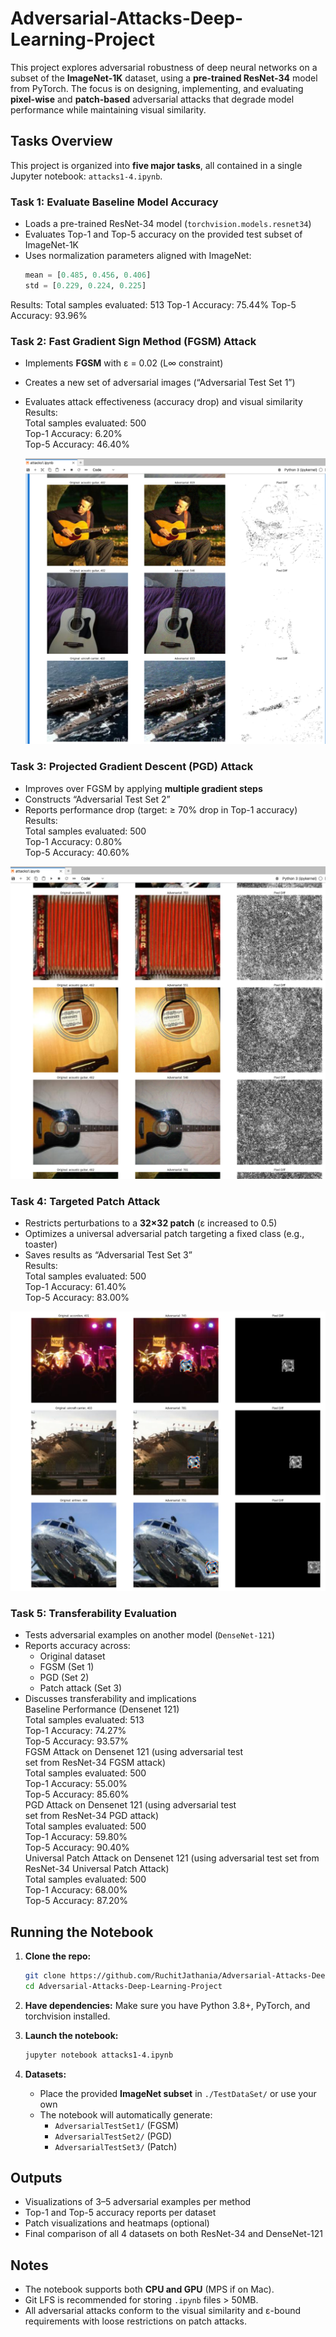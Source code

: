# Adversarial-Attacks-Deep-Learning-Project
This project explores adversarial robustness of deep neural networks on a subset of the **ImageNet-1K** dataset, using a **pre-trained ResNet-34** model from PyTorch. The focus is on designing, implementing, and evaluating **pixel-wise** and **patch-based** adversarial attacks that degrade model performance while maintaining visual similarity.

## Tasks Overview

This project is organized into **five major tasks**, all contained in a single Jupyter notebook: `attacks1-4.ipynb`.

### Task 1: **Evaluate Baseline Model Accuracy**
- Loads a pre-trained ResNet-34 model (`torchvision.models.resnet34`)
- Evaluates Top-1 and Top-5 accuracy on the provided test subset of ImageNet-1K
- Uses normalization parameters aligned with ImageNet:
  ```python
  mean = [0.485, 0.456, 0.406]
  std = [0.229, 0.224, 0.225]
  ```
Results:
  Total samples evaluated: 513
  Top-1 Accuracy: 75.44%
  Top-5 Accuracy: 93.96%

### Task 2: **Fast Gradient Sign Method (FGSM) Attack**
- Implements **FGSM** with ε = 0.02 (L∞ constraint)
- Creates a new set of adversarial images (“Adversarial Test Set 1”)
- Evaluates attack effectiveness (accuracy drop) and visual similarity \
Results: \
  Total samples evaluated: 500 \
  Top-1 Accuracy: 6.20% \
  Top-5 Accuracy: 46.40% 
  
  ![fgsm_examples1.png](https://github.com/RuchitJathania/Adversarial-Attacks-Deep-Learning-Project/blob/main/fgsm_examples1.png)


### Task 3: **Projected Gradient Descent (PGD) Attack**
- Improves over FGSM by applying **multiple gradient steps**
- Constructs “Adversarial Test Set 2”
- Reports performance drop (target: ≥ 70% drop in Top-1 accuracy) \
Results: \
  Total samples evaluated: 500 \
  Top-1 Accuracy: 0.80% \
  Top-5 Accuracy: 40.60% 
  
![(iterarive_fgsm_examples1.png)](https://github.com/RuchitJathania/Adversarial-Attacks-Deep-Learning-Project/blob/main/iterarive_fgsm_examples1.png)

### Task 4: **Targeted Patch Attack**
- Restricts perturbations to a **32×32 patch** (ε increased to 0.5)
- Optimizes a universal adversarial patch targeting a fixed class (e.g., toaster)
- Saves results as “Adversarial Test Set 3” \
Results: \
  Total samples evaluated: 500 \
  Top-1 Accuracy: 61.40% \
  Top-5 Accuracy: 83.00% 
  
![](https://github.com/RuchitJathania/Adversarial-Attacks-Deep-Learning-Project/blob/main/patch_attack_examples.png)
### Task 5: **Transferability Evaluation**
- Tests adversarial examples on another model (`DenseNet-121`)
- Reports accuracy across:
  - Original dataset
  - FGSM (Set 1)
  - PGD (Set 2)
  - Patch attack (Set 3)
- Discusses transferability and implications \
Baseline Performance (Densenet 121) \
  Total samples evaluated: 513 \
  Top-1 Accuracy: 74.27% \
  Top-5 Accuracy: 93.57% \
FGSM Attack on Densenet 121 (using adversarial test \
set from ResNet-34 FGSM attack) \
  Total samples evaluated: 500 \
  Top-1 Accuracy: 55.00% \
  Top-5 Accuracy: 85.60% \
PGD Attack on Densenet 121 (using adversarial test \
set from ResNet-34 PGD attack) \
  Total samples evaluated: 500 \
  Top-1 Accuracy: 59.80% \
  Top-5 Accuracy: 90.40% \
Universal Patch Attack on Densenet 121 (using adversarial test set from ResNet-34 Universal Patch Attack) \
  Total samples evaluated: 500 \
  Top-1 Accuracy: 68.00% \
  Top-5 Accuracy: 87.20% 


## Running the Notebook

1. **Clone the repo:**
   ```bash
   git clone https://github.com/RuchitJathania/Adversarial-Attacks-Deep-Learning-Project.git
   cd Adversarial-Attacks-Deep-Learning-Project
   ```

2. **Have dependencies:**
   Make sure you have Python 3.8+, PyTorch, and torchvision installed.

3. **Launch the notebook:**
   ```bash
   jupyter notebook attacks1-4.ipynb
   ```

4. **Datasets:**
   - Place the provided **ImageNet subset** in `./TestDataSet/` or use your own
   - The notebook will automatically generate:
     - `AdversarialTestSet1/` (FGSM)
     - `AdversarialTestSet2/` (PGD)
     - `AdversarialTestSet3/` (Patch)

## Outputs

- Visualizations of 3–5 adversarial examples per method
- Top-1 and Top-5 accuracy reports per dataset
- Patch visualizations and heatmaps (optional)
- Final comparison of all 4 datasets on both ResNet-34 and DenseNet-121

## Notes

- The notebook supports both **CPU and GPU** (MPS if on Mac).
- Git LFS is recommended for storing `.ipynb` files > 50MB.
- All adversarial attacks conform to the visual similarity and ε-bound requirements with loose restrictions on patch attacks.
